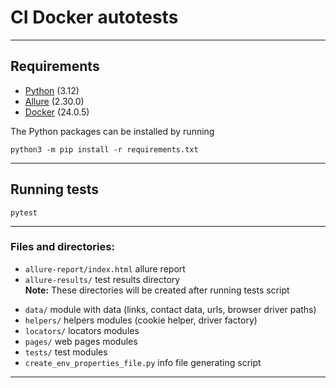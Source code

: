# CI Docker autotests
***


## Requirements
* [Python](https://www.python.org/downloads/) (3.12)  
* [Allure](https://allurereport.org/docs/install/) (2.30.0)  
* [Docker](https://www.docker.com/get-started/) (24.0.5)

The Python packages can be installed by running  
```commandline
python3 -m pip install -r requirements.txt
```
***


## Running tests
```commandline
pytest
```
***


### Files and directories:
- `allure-report/index.html` allure report
- `allure-results/` test results directory  
**Note:** These directories will be created after running tests script

* `data/` module with data (links, contact data, urls, browser driver paths)
* `helpers/` helpers modules (cookie helper, driver factory)
* `locators/` locators modules
* `pages/` web pages modules
* `tests/` test modules
* `create_env_properties_file.py` info file generating script
***
